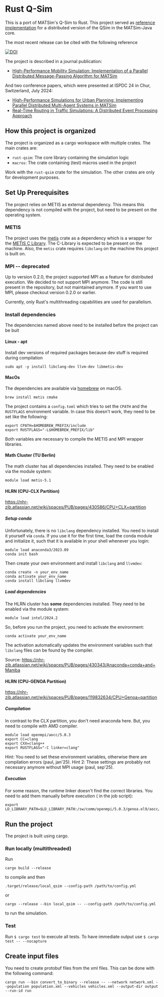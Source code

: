 # Rust Q-Sim

This is a port of MATSim's Q-Sim to Rust. This project served
as [reference implementation](https://github.com/matsim-org/matsim-libs/pull/4255) for a distributed version of the QSim
in the MATSim-Java core.

The most recent release can be cited with the following reference

[![DOI](https://zenodo.org/badge/498376436.svg)](https://zenodo.org/doi/10.5281/zenodo.13928119)

The project is described in a journal publication:

- [High-Performance Mobility Simulation: Implementation of a Parallel Distributed Message-Passing Algorithm for MATSim](https://doi.org/10.3390/info16020116)

And two conference papers, which were presented at ISPDC 24 in Chur, Switzerland, July 2024:

- [High-Performance Simulations for Urban Planning: Implementing Parallel Distributed Multi-Agent Systems in MATSim](https://doi.org/10.1109/ISPDC62236.2024.10705395)
- [Real-Time Routing in Traffic Simulations: A Distributed Event Processing Approach](https://doi.org/10.1109/ISPDC62236.2024.10705399)

## How this project is organized

The project is organized as a cargo workspace with multiple crates. The main crates are:

- `rust-qsim`: The core library containing the simulation logic
- `macros`: The crate containing (test) macros used in the project

Work with the `rust-qsim` crate for the simulation. The other crates are only for development purposes.

## Set Up Prerequisites

The project relies on METIS as external dependency. This means this dependency is not
compiled with the project, but need to be present on the operating system.

### METIS

The project uses the [metis](https://crates.io/crates/metis) crate as a dependency which
is a wrapper for the [METIS C Library](https://github.com/KarypisLab/METIS). The C-Library is
expected to be present on the machine. Also, the `metis` crate requires `libclang` on the machine
this project is built on.

### MPI -- deprecated

Up to version 0.2.0, the project supported MPI as a feature for distributed execution. We decided to not support MPI
anymore. The code is still present in the repository, but not maintained anymore. If you want to use MPI, please
checkout version 0.2.0 or earlier.

Currently, only Rust's multithreading capabilities are used for parallelism.

### Install dependencies

The dependencies named above need to be installed before the project can be buit

#### Linux - apt

Install dev versions of required packages because dev stuff is required during compilation

```shell
sudo apt -y install libclang-dev llvm-dev libmetis-dev
```

#### MacOs

The dependencies are available via [homebrew](https://brew.sh/) on macOS.

```shell
brew install metis cmake
```

The project contains a `config.toml` which tries to set the `CPATH` and the `RUSTFLAGS` environment variable. In case
this doesn't work, they need to be set like the following:

```shell
export CPATH=$HOMEBREW_PREFIX/include
export RUSTFLAGS="-L$HOMEBREW_PREFIX/lib"
```

Both variables are necessary to compile the METIS and MPI wrapper libraries.

#### Math Cluster (TU Berlin)

The math cluster has all dependencies installed. They need to be enabled via the module system:

```shell
module load metis-5.1
```

#### HLRN (CPU-CLX Partition)

https://nhr-zib.atlassian.net/wiki/spaces/PUB/pages/430586/CPU+CLX+partition

##### Setup conda

Unfortunately, there is no `libclang` dependency installed. You need to install it yourself via `conda`. If you use it
for the first time, load the conda module and initialize it, such that it is available in your shell whenever you login:

```shell
module load anaconda3/2023.09
conda init bash
```

Then create your own environment and install `libclang` and `llvmdev`:

```shell
conda create -n your_env_name
conda activate your_env_name
conda install libclang llvmdev
```

##### Load dependencies

The HLRN cluster has **some** dependencies installed. They need to be enabled via the module system:

```shell
module load intel/2024.2
```

So, before you run the project, you need to activate the environment:

```shell
conda activate your_env_name
```

The activation automatically updates the environment variables such that `libclang` files can be found by the compiler.

Source: https://nhr-zib.atlassian.net/wiki/spaces/PUB/pages/430343/Anaconda+conda+and+Mamba

#### HLRN (CPU-GENOA Partition)

https://nhr-zib.atlassian.net/wiki/spaces/PUB/pages/119832634/CPU+Genoa+partition

##### Compilation

In contrast to the CLX partition, you don't need anaconda here. But, you need to compile with AMD compiler.

```shell
module load openmpi/aocc/5.0.3
export CC=clang
export CXX=clang++
export RUSTFLAGS="-C linker=clang"
```

Hint: You need to set these environment variables, otherwise there are compilation errors (paul, jan'25).
Hint 2: These settings are probably not necessary anymore without MPI usage (paul, sep'25).

##### Execution

For some reason, the runtime linker doesn't find the correct libraries. You need to add them manually before execution (
in the job script):

```shell
export LD_LIBRARY_PATH=$LD_LIBRARY_PATH:/sw/comm/openmpi/5.0.3/genoa.el9/aocc/lib
```

## Run the project

The project is built using cargo.

### Run locally (multithreaded)

Run

```shell
cargo build --release
```

to compile and then

```shell
.target/release/local_qsim --config-path /path/to/config.yml
```

or

```shell
cargo --release --bin local_qsim -- --config-path /path/to/config.yml
```

to run the simulation.

### Test

Run `$ cargo test` to execute all tests. To have immediate output use `$ cargo test -- --nocapture`

## Create input files

You need to create protobuf files from the xml files. This can be done with the following command:

```shell
cargo run --bin convert_to_binary --release -- --network network.xml --population population.xml --vehicles vehicles.xml --output-dir output --run-id run
```
